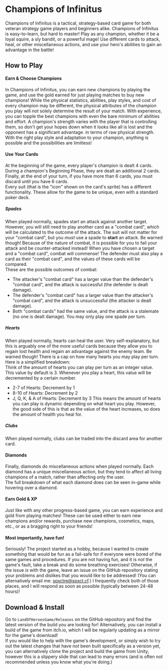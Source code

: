 # Champions of Infinitus

Champions of Infinitus is a tactical, strategy-based card game for both veteran strategy game players and beginners alike. Champions of Infinitus is easy-to-learn, but hard to master! Play as any champion, whether it be a loyal squire, a sly bandit, or a powerful mage! Use different cards to attack, heal, or other miscellaneous actions, and use your hero's abilities to gain an advantage in the battle!

## How to Play

#### Earn & Choose Champions
In Champions of Infinitus, you can earn new champions by playing the game, and use the gold earned for just playing matches to buy new champions! While the physical statistics, abilities, play styles, and cost of every champion may be different, the physical attributes of the champion you play will *not* solely determine the result of your match. With experience, you can topple the best champions with even the bare minimum of abilities and effort. A champion's strength varies with the player that is controlling them, so don't get your hopes down when it looks like all is lost and the opponent has a significant advantage. in terms of raw physical strength. With the right play style and adaptation to your champion, anything is possible and the possibilities are limitless!


#### Use Your Cards
At the beginning of the game, every player's champion is dealt 4 cards. During a champion's Beginning Phase, they are dealt an additional 2 cards. Finally, at the end of your turn, if you have more than 6 cards, you must discard until you have 6 cards.<br>
Every suit (that is the "icon" shown on the card's sprite) has a different functionality. These allow for the game to be unique, even with a standard poker deck.

##### Spades
When played normally, spades start an attack against another target. However, you will still need to play another card as a "combat card", which will be calculated to the outcome of the attack. The suit will not matter for your "combat card", but you *must* use a spade to **start** an attack. Be warned though! Because of the nature of combat, it is possible for you to fail your attack and be counter-attacked instead! When you have chosen a target and a "combat card", combat will commense! The defender must also play a card as their "combat card", and the values of these cards will be compared.<br>
These are the possible outcomes of combat:
- The attacker's "combat card" has a larger value than the defender's "combat card", and the attack is successful (the defender is dealt damage).
- The defender's "combat card" has a larger value than the attacker's "combat card", and the attack is unsuccessful (the attacker is dealt damage).
- Both "combat cards" had the same value, and the attack is a stalemate (no one is dealt damage).
You may only play one spade per turn.

##### Hearts
When played normally, hearts can heal the user. Very self-explanatory, but this is arguably one of the more useful cards because they allow you to regain lost health and regain an advantage against the enemy team. Be warned though! There is a cap on how many hearts you may play per turn. Here is a simplified breakdown:<br>
Think of the amount of hearts you can play per turn as an integer value. This value by default is 3. Whenever you play a heart, this value will be decremented by a certain number.
- 2-7 of Hearts: Decrement by 1
- 8-10 of Hearts: Decrement by 2
- J, Q, K, & A of Hearts: Decrement by 3
This means the amount of hearts you can play is dynamic depending on what heart you play. However, the good side of this is that as the value of the heart increases, so does the amount of health you heal for.

##### Clubs
When played normally, clubs can be traded into the discard area for another card.

#### Diamonds
Finally, diamonds do miscellaneous actions when played normally. Each diamond has a unique miscellaneous action, but they tend to affect all living champions of a match, rather than affecting only the user.<br>
The full breakdown of what each diamond does can be seen in-game while hovering over a diamond.

#### Earn Gold & XP
Just like with any other progress-based game, you can earn experience and gold from playing matches! These can be used either to earn new champions and/or rewards, purchase new champions, cosmetics, maps, etc., or as a bragging right to your friends!

#### Most importantly, have fun!
Seriously! The project started as a hobby, because I wanted to create something that would be fun as a fail-safe for if everyone were bored of the same games and procedures. If you are not having fun, and it is *not* the game's fault, take a break and do some breathing exercises! Otherwise, if the issue *is* with the game, leave an issue on the GitHub repository stating your problems and dislikes that you would like to be addressed! (You can alternatively email me: spxctre@spxct.cf.) I frequently check both of those places, and I will respond as soon as possible (typically between 24-48 hours)!


## Download & Install
Go to `LandOfHeroesGame/Releases` on the GitHub repository and find the latest version of the build you are looking for! Alternatively, you can install a build of the game from itch.io, which I will be regularly updating as a mirror for the game's download!<br>
If you would like to help with the game's development, or simply wish to try out the latest changes that have not been built specifically as a version yet, you can alternatively clone the project and build the game from Unity, however this is a slippery slide that can lead to many errors (and is often not recommended unless you know what you're doing.)